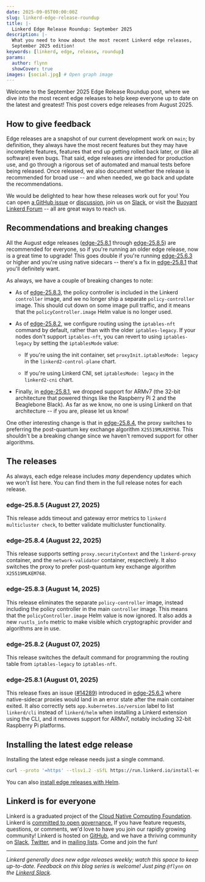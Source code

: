 ```yaml
---
date: 2025-09-05T00:00:00Z
slug: linkerd-edge-release-roundup
title: |-
  Linkerd Edge Release Roundup: September 2025
description: |-
  What you need to know about the most recent Linkerd edge releases,
  September 2025 edition!
keywords: [linkerd, edge, release, roundup]
params:
  author: flynn
  showCover: true
images: [social.jpg] # Open graph image
---
```


Welcome to the September 2025 Edge Release Roundup post, where we dive into
the most recent edge releases to help keep everyone up to date on the latest
and greatest! This post covers edge releases from August 2025.

## How to give feedback

Edge releases are a snapshot of our current development work on `main`; by
definition, they always have the most recent features but they may have
incomplete features, features that end up getting rolled back later, or (like
all software) even bugs. That said, edge releases _are_ intended for
production use, and go through a rigorous set of automated and manual tests
before being released. Once released, we also document whether the release is
recommended for broad use -- and when needed, we go back and update the
recommendations.

We would be delighted to hear how these releases work out for you! You can open
[a GitHub issue](https://github.com/linkerd/linkerd2/issues/) or
[discussion](https://github.com/linkerd/linkerd2/discussions/), join us on
[Slack](https://slack.linkerd.io), or visit the
[Buoyant Linkerd Forum](https://linkerd.buoyant.io) -- all are great ways to
reach us.

## Recommendations and breaking changes

All the August edge releases ([edge-25.8.1] through [edge-25.8.5]) are
recommended for everyone, so if you're running an older edge release, now is a
great time to upgrade! This goes double if you're running [edge-25.6.3] or
higher and you're using native sidecars -- there's a fix in [edge-25.8.1] that
you'll definitely want.

As always, we have a couple of breaking changes to note:

* As of [edge-25.8.3], the policy controller is included in the Linkerd
  `controller` image, and we no longer ship a separate `policy-controller`
  image. This should cut down on some image pull traffic, and it means that
  the `policyController.image` Helm value is no longer used.

* As of [edge-25.8.2], we configure routing using the `iptables-nft` command
  by default, rather than with the older `iptables-legacy`. If your nodes
  don't support `iptables-nft`, you can revert to using `iptables-legacy` by
  setting the `iptablesMode` value:

  * If you're using the init container, set `proxyInit.iptablesMode: legacy`
    in the `linkerd2-control-plane` chart.

  * If you're using Linkerd CNI, set `iptablesMode: legacy` in the
    `linkerd2-cni` chart.

* Finally, in [edge-25.8.1], we dropped support for ARMv7 (the 32-bit
  architecture that powered things like the Raspberry Pi 2 and the Beaglebone
  Black). As far as we know, no one is using Linkerd on that architecture  --
  if you are, please let us know!

One other interesting change is that in [edge-25.8.4], the proxy switches to
preferring the post-quantum key exchange algorithm `X25519MLKEM768`. This
shouldn't be a breaking change since we haven't removed support for other
algorithms.

[edge-25.8.5]: https://github.com/linkerd/linkerd2/releases/tag/edge-25.8.5
[edge-25.8.4]: https://github.com/linkerd/linkerd2/releases/tag/edge-25.8.4
[edge-25.8.3]: https://github.com/linkerd/linkerd2/releases/tag/edge-25.8.3
[edge-25.8.2]: https://github.com/linkerd/linkerd2/releases/tag/edge-25.8.2
[edge-25.8.1]: https://github.com/linkerd/linkerd2/releases/tag/edge-25.8.1
[edge-25.6.3]: https://github.com/linkerd/linkerd2/releases/tag/edge-25.6.3

## The releases

As always, each edge release includes _many_ dependency updates which we won't
list here. You can find them in the full release notes for each release.

### edge-25.8.5 (August 27, 2025)

This release adds timeout and gateway error metrics to `linkerd multicluster
check`, to better validate multicluster functionality.

### edge-25.8.4 (August 22, 2025)

This release supports setting `proxy.securityContext` and
the `linkerd-proxy` container, and the `network-validator` container,
respectively. It also switches the proxy to prefer post-quantum key exchange
algorithm `X25519MLKEM768`.

### edge-25.8.3 (August 14, 2025)

This release eliminates the separate `policy-controller` image, instead
including the policy controller in the main `controller` image. This means
that the `policyController.image` Helm value is now ignored. It also adds a
new `rustls_info` metric to make visible which cryptographic provider and
algorithms are in use.

### edge-25.8.2 (August 07, 2025)

This release switches the default command for programming the routing table
from `iptables-legacy` to `iptables-nft`.

### edge-25.8.1 (August 01, 2025)

This release fixes an issue ([#14289]) introduced in [edge-25.6.3] where
native-sidecar proxies would land in an error state after the main container
exited. It also correctly sets `app.kubernetes.io/version` label to list
`linkerd/cli` instead of `linkerd/helm` when installing a Linkerd extension
using the CLI, and it removes support for ARMv7, notably including 32-bit
Raspberry Pi platforms.

[#14289]: https://github.com/linkerd/linkerd2/issues/14289

## Installing the latest edge release

Installing the latest edge release needs just a single command.

```bash
curl --proto '=https' --tlsv1.2 -sSfL https://run.linkerd.io/install-edge | sh
```

You can also
[install edge releases with Helm](/2/tasks/install-helm/).

## Linkerd is for everyone

Linkerd is a graduated project of the
[Cloud Native Computing Foundation](https://cncf.io/). Linkerd is
[committed to open governance.](/2019/10/03/linkerds-commitment-to-open-governance/)
If you have feature requests, questions, or comments, we'd love to have you join
our rapidly growing community! Linkerd is hosted on
[GitHub](https://github.com/linkerd/), and we have a thriving community on
[Slack](https://slack.linkerd.io/), [Twitter](https://twitter.com/linkerd), and
in [mailing lists](/community/get-involved/). Come and join the fun!

---

_Linkerd generally does new edge releases weekly; watch this space to keep
up-to-date. Feedback on this blog series is welcome! Just ping `@flynn` on the
[Linkerd Slack](https://slack.linkerd.io)._
